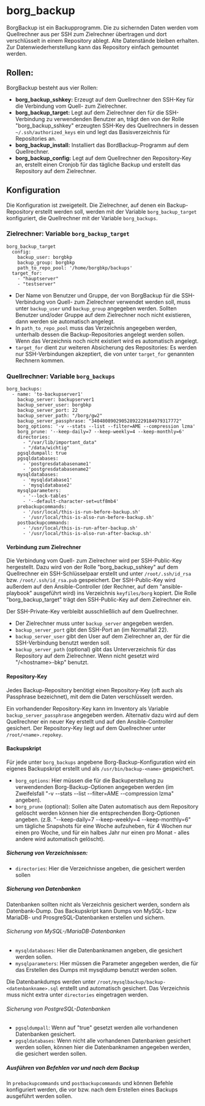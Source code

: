 # borg_backup

BorgBackup ist ein Backupprogramm. Die zu sichernden Daten werden vom Quellrechner aus per SSH zum Zielrechner übertragen und dort verschlüsselt in einem Repository ablegt. Alte Datenstände bleiben erhalten.
Zur Datenwiederherstellung kann das Repository einfach gemountet werden.

## Rollen:
BorgBackup besteht aus vier Rollen:
- **borg_backup_sshkey:** Erzeugt auf dem Quellrechner den SSH-Key für die Verbindung vom Quell- zum Zielrechner.
- **borg_backup_target:** Legt auf dem Zielrechner den für die SSH-Verbindung zu verwendenden Benutzer an, trägt den von der Rolle "borg_backup_sshkey" erzeugten SSH-Key des Quellrechners in dessen `~/.ssh/authorized_keys` ein und legt das Basisverzeichnis für Repositories an.
- **borg_backup_install:** Installiert das BordBackup-Programm auf dem Quellrechner.
- **borg_backup_config:** Legt auf dem Quellrechner den Repository-Key an, erstellt einen Cronjob für das tägliche Backup und erstellt das Repository auf dem Zielrechner.

## Konfiguration
Die Konfiguration ist zweigeteilt. Die Zielrechner, auf denen ein Backup-Repository erstellt werden soll, werden mit der Variable `borg_backup_target` konfiguriert, die Quellrechner mit der Variable `borg_backups`.

### Zielrechner: Variable `borg_backup_target`
```
borg_backup_target
  config:
    backup_user: borgbkp
    backup_group: borgbkp
    path_to_repo_pool: '/home/borgbkp/backups'
  target_for:
    - "hauptserver"
    - "testserver"
```
* Der Name von Benutzer und Gruppe, der von BorgBackup für die SSH-Verbindung von Quell- zum Zielrechner verwendet werden soll, muss unter `backup_user` und `backup_group` angegeben werden. Sollten Benutzer und/oder Gruppe auf dem Zielrechner noch nicht existieren, dann werden sie automatisch angelegt.
* In `path_to_repo_pool` muss das Verzeichnis angegeben werden, unterhalb dessen die Backup-Repositories angelegt werden sollen. Wenn das Verzeichnis noch nicht existiert wird es automatisch angelegt.
* `target_for` dient zur weiteren Absicherung des Repositories: Es werden nur SSH-Verbindungen akzeptiert, die von unter `target_for` genannten Rechnern kommen.

### Quellrechner: Variable `borg_backups`
```
borg_backups:
  - name: 'to-backupserver1'
    backup_server: backupserver1
    backup_server_user: borgbkp
    backup_server_port: 22
    backup_server_path: "/borg/gw2"
    backup_server_passphrase: "34048089029052892229184979317772"
    borg_options: '-v --stats --list --filter=AME --compression lzma'
    borg_prune: '--keep-daily=7 --keep-weekly=4 --keep-monthly=6'
    directories:
      - "/var/lib/important_data"
      - "/data/wichtig"
    pgsqldumpall: true
    pgsqldatabases:
      - 'postgresdatabasename1'
      - 'postgresdatabasename2'
    mysqldatabases:
      - 'mysqldatabase1'
      - 'mysqldatabase2'      
    mysqlparameters:
      - '--lock-tables'
      - '--default-character-set=utf8mb4'
    prebackupcommands:
      - '/usr/local/this-is-run-before-backup.sh'
      - '/usr/local/this-is-also-run-before-backup.sh'
    postbackupcommands:
      - '/usr/local/this-is-run-after-backup.sh'
      - '/usr/local/this-is-also-run-after-backup.sh'
```

#### Verbindung zum Zielrechner
Die Verbindung vom Quell- zum Zielrechner wird per SSH-Public-Key hergestellt. Dazu wird von der Rolle "borg_backup_sshkey" auf dem Quellrechner ein SSH-Schlüsselpaar erstellt und unter `/root/.ssh/id_rsa` bzw. `/root/.ssh/id_rsa.pub` gespeichert.
Der SSH-Public-Key wird außerdem auf den Ansible-Controller (der Rechner, auf dem "ansible-playbook" ausgeführt wird) ins Verzeichnis `keyfiles/borg` kopiert.
Die Rolle "borg_backup_target" trägt den SSH-Public-Key auf dem Zielrechner ein.

Der SSH-Private-Key verbleibt ausschließlich auf dem Quellrechner.

* Der Zielrechner muss unter `backup_server` angegeben werden.
* `backup_server_port` gibt den SSH-Port an (im Normalfall 22).
* `backup_server_user` gibt den User auf dem Zielrechner an, der für die SSH-Verbindung benutzt werden soll.
* `backup_server_path` (optional) gibt das Unterverzeichnis für das Repository auf dem Zielrechner. Wenn nicht gesetzt wird "/&lt;hostname&gt;-bkp" benutzt.

#### Repository-Key
Jedes Backup-Repository benötigt einen Repository-Key (oft auch als Passphrase bezeichnet), mit dem die Daten verschlüsselt werden.

Ein vorhandender Repository-Key kann im Inventory als Variable `backup_server_passphrase` angegeben werden.
Alternativ dazu wird auf dem Quellrechner ein neuer Key erstellt und auf den Ansible-Controller gesichert.
Der Repository-Key liegt auf dem Quellrechner unter `/root/<name>.repokey`.

#### Backupskript
Für jede unter `borg_backups` angebene Borg-Backup-Konfiguration wird ein eigenes Backupskript erstellt und als `/usr/bin/backup-<name>` gespeichert.
* `borg_options`: Hier müssen die für die Backuperstellung zu verwendenden Borg-Backup-Optionen angegeben werden (im Zweifelsfall "-v --stats --list --filter=AME --compression lzma" angeben).
* `borg_prune` (optional): Sollen alte Daten automatisch aus dem Repository gelöscht werden können hier die entsprechenden Borg-Optionen angeben. (z.B. "--keep-daily=7 --keep-weekly=4 --keep-monthly=6" um tägliche Snapshots für eine Woche aufzuheben, für 4 Wochen nur einen pro Woche, und für ein halbes Jahr nur einen pro Monat - alles andere wird automatisch gelöscht).

##### Sicherung von Verzeichnissen:
* `directories`: Hier die Verzeichnisse angeben, die gesichert werden sollen

##### Sicherung von Datenbanken
Datenbanken sollten nicht als Verzeichnis gesichert werden, sondern als Datenbank-Dump.
Das Backupskript kann Dumps von MySQL- bzw MariaDB- und ProsgreSQL-Datenbanken erstellen und sichern.

###### Sicherung von MySQL-/MariaDB-Datenbanken
* `mysqldatabases`: Hier die Datenbanknamen angeben, die gesichert werden sollen.
* `mysqlparameters`: Hier müssen die Parameter angegeben werden, die für das Erstellen des Dumps mit mysqldump benutzt werden sollen.

Die Datenbankdumps werden unter `/root/mysqlbackup/backup-<datenbankname>.sql` erstellt und automatisch gesichert. Das Verzeichnis muss nicht extra unter `directories` eingetragen werden.

###### Sicherung von PostgreSQL-Datenbanken
* `pgsqldumpall`: Wenn auf "true" gesetzt werden alle vorhandenen Datenbanken gesichert.
* `pgsqldatabases`: Wenn nicht alle vorhandenen Datenbanken gesichert werden sollen, können hier die Datenbanknamen angegeben werden, die gesichert werden sollen.

##### Ausführen von Befehlen vor und nach dem Backup
In `prebackupcommands` und `postbackupcommands` und können Befehle konfiguriert werden, die vor bzw. nach dem Erstellen eines Backups ausgeführt werden sollen.

